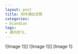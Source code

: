 ```yaml
---
layout: post
title: 写作课纪念照
categories:
- Diandian
tags:
- 课内学习, 
---
```

!\[Image 1\]\[\]‍ !\[Image 1\]\[\]‍ \[Image 1\]: